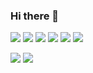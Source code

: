 ### Hi there 👋

<!--
**StevenGerry/StevenGerry** is a ✨ _special_ ✨ repository because its `README.md` (this file) appears on your GitHub profile.

Here are some ideas to get you started:

- 🔭 I’m currently working on ...
- 🌱 I’m currently learning ...
- 👯 I’m looking to collaborate on ...
- 🤔 I’m looking for help with ...
- 💬 Ask me about ...
- 📫 How to reach me: ...
- 😄 Pronouns: ...
- ⚡ Fun fact: ...
-->


<!-- logo from https://simpleicons.org/ -->

[![](https://img.shields.io/badge/-Java-000?style=flat&logo=python)](https://github.com/StevenGerry)
[![](https://img.shields.io/badge/-Python-000?style=flat&logo=go)](https://github.com/StevenGerry)
[![](https://img.shields.io/badge/-C-000?style=flat&logo=ruby-on-rails)](https://github.com/StevenGerry)
[![](https://img.shields.io/badge/-C#-000?style=flat&logo=docker)](https://github.com/StevenGerry)
[![](https://img.shields.io/badge/-PyTorch-000?style=flat&logo=pytorch)](https://github.com/StevenGerry)
[![](https://img.shields.io/badge/-MySQL-000?style=flat&logo=mysql)](https://github.com/StevenGerry)


[![](https://github-readme-stats.vercel.app/api?username=StevenGerry&show_icons=true&theme=gruvbox&count_private=true)](https://github.com/StevenGerry)
[![](https://github-profile-trophy.vercel.app/?username=StevenGerry&theme=gruvbox&rank=SECRET,SSS,SS,S,AAA,AA,A,B)](https://github.com/StevenGerry)
